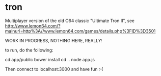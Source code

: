 tron
====

Multiplayer version of the old C64 classic "Ultimate Tron II", see http://www.lemon64.com/?mainurl=http%3A//www.lemon64.com/games/details.php%3FID%3D3501


WORK IN PROGRESS, NOTHING HERE, REALLY!

to run, do the following:

   cd app/public
   bower install
   cd ..
   node app.js

Then connect to localhost:3000 and have fun :-)

